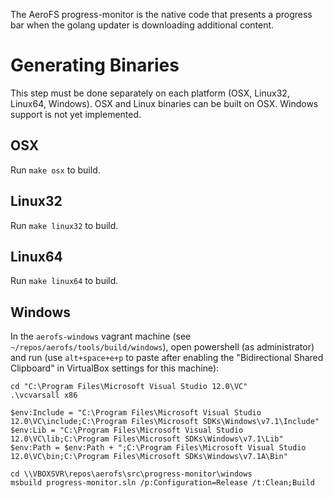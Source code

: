 The AeroFS progress-monitor is the native code that presents a progress bar
when the golang updater is downloading additional content.

# Generating Binaries

This step must be done separately on each platform (OSX, Linux32, Linux64, Windows).
OSX and Linux binaries can be built on OSX. Windows support is not yet implemented.

## OSX

Run `make osx` to build.

## Linux32

Run `make linux32` to build.

## Linux64

Run `make linux64` to build.

## Windows

In the `aerofs-windows` vagrant machine (see
`~/repos/aerofs/tools/build/windows`), open powershell (as administrator) and
run (use `alt+space+e+p` to paste after enabling the "Bidirectional Shared
Clipboard" in VirtualBox settings for this machine):

    cd "C:\Program Files\Microsoft Visual Studio 12.0\VC"
    .\vcvarsall x86

    $env:Include = "C:\Program Files\Microsoft Visual Studio 12.0\VC\include;C:\Program Files\Microsoft SDKs\Windows\v7.1\Include"
    $env:Lib = "C:\Program Files\Microsoft Visual Studio 12.0\VC\lib;C:\Program Files\Microsoft SDKs\Windows\v7.1\Lib"
    $env:Path = $env:Path + ";C:\Program Files\Microsoft Visual Studio 12.0\VC\bin;C:\Program Files\Microsoft SDKs\Windows\v7.1A\Bin"

    cd \\VBOXSVR\repos\aerofs\src\progress-monitor\windows
    msbuild progress-monitor.sln /p:Configuration=Release /t:Clean;Build
